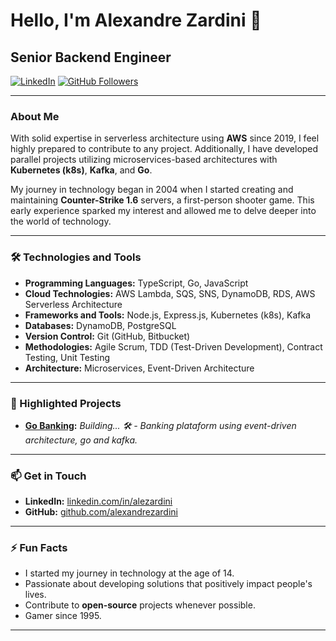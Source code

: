 # Hello, I'm Alexandre Zardini 👋

## Senior Backend Engineer

[![LinkedIn](https://img.shields.io/badge/LinkedIn-alezardini-blue)](https://www.linkedin.com/in/alezardini/)
[![GitHub Followers](https://img.shields.io/github/followers/alexandrezardini?label=GitHub&style=social)](https://github.com/alexandrezardini)

---

### About Me

With solid expertise in serverless architecture using **AWS** since 2019, I feel highly prepared to contribute to any project. Additionally, I have developed parallel projects utilizing microservices-based architectures with **Kubernetes (k8s)**, **Kafka**, and **Go**.

My journey in technology began in 2004 when I started creating and maintaining **Counter-Strike 1.6** servers, a first-person shooter game. This early experience sparked my interest and allowed me to delve deeper into the world of technology.

---

### 🛠️ Technologies and Tools

- **Programming Languages:** TypeScript, Go, JavaScript
- **Cloud Technologies:** AWS Lambda, SQS, SNS, DynamoDB, RDS, AWS Serverless Architecture
- **Frameworks and Tools:** Node.js, Express.js, Kubernetes (k8s), Kafka
- **Databases:** DynamoDB, PostgreSQL
- **Version Control:** Git (GitHub, Bitbucket)
- **Methodologies:** Agile Scrum, TDD (Test-Driven Development), Contract Testing, Unit Testing
- **Architecture:** Microservices, Event-Driven Architecture

---

### 💼 Highlighted Projects

- **[Go Banking]((https://github.com/alexandrezardini/go-banking)):** *Building... 🛠️ - Banking plataform using event-driven architecture, go and kafka.*

---

### 📫 Get in Touch

- **LinkedIn:** [linkedin.com/in/alezardini](https://www.linkedin.com/in/alezardini/)
- **GitHub:** [github.com/alexandrezardini](https://github.com/alexandrezardini)

---

### ⚡ Fun Facts

- I started my journey in technology at the age of 14.
- Passionate about developing solutions that positively impact people's lives.
- Contribute to **open-source** projects whenever possible.
- Gamer since 1995.

---
